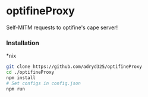 # optifineProxy
Self-MITM requests to optifine's cape server!

### Installation
*nix
```sh
git clone https://github.com/adryd325/optifineProxy
cd ./optifineProxy
npm install
# Set configs in config.json
npm run
```
